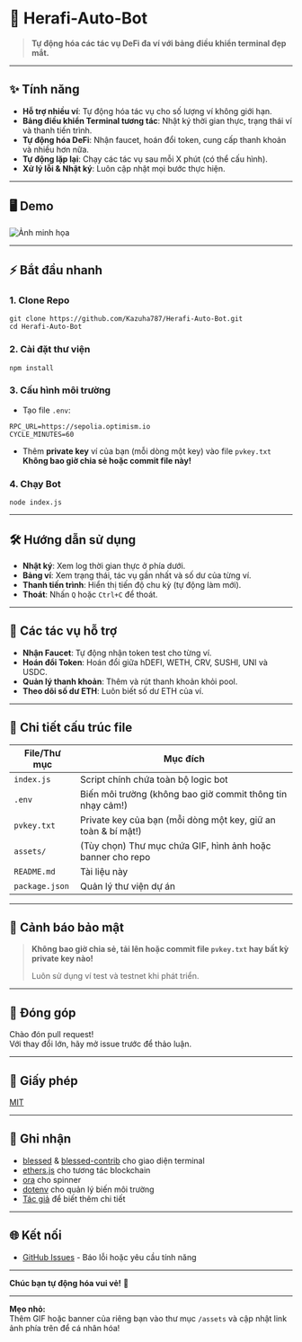 # 🚀 Herafi-Auto-Bot

> **Tự động hóa các tác vụ DeFi đa ví với bảng điều khiển terminal đẹp mắt.**

---

## ✨ Tính năng

- **Hỗ trợ nhiều ví**: Tự động hóa tác vụ cho số lượng ví không giới hạn.
- **Bảng điều khiển Terminal tương tác**: Nhật ký thời gian thực, trạng thái ví và thanh tiến trình.
- **Tự động hóa DeFi**: Nhận faucet, hoán đổi token, cung cấp thanh khoản và nhiều hơn nữa.
- **Tự động lặp lại**: Chạy các tác vụ sau mỗi X phút (có thể cấu hình).
- **Xử lý lỗi & Nhật ký**: Luôn cập nhật mọi bước thực hiện.

---

## 🖥️ Demo

![Ảnh minh họa](https://github.com/user-attachments/assets/fc684d9c-ddc9-4401-b380-8464062d7b73)

---

## ⚡️ Bắt đầu nhanh

### 1. **Clone Repo**
```
git clone https://github.com/Kazuha787/Herafi-Auto-Bot.git
cd Herafi-Auto-Bot
```
### 2. **Cài đặt thư viện**
```
npm install
```

### 3. **Cấu hình môi trường**

- Tạo file `.env`:
```
RPC_URL=https://sepolia.optimism.io
CYCLE_MINUTES=60
```
- Thêm **private key** ví của bạn (mỗi dòng một key) vào file `pvkey.txt`  
**Không bao giờ chia sẻ hoặc commit file này!**

### 4. **Chạy Bot**
```
node index.js
```

---

## 🛠️ Hướng dẫn sử dụng

- **Nhật ký**: Xem log thời gian thực ở phía dưới.
- **Bảng ví**: Xem trạng thái, tác vụ gần nhất và số dư của từng ví.
- **Thanh tiến trình**: Hiển thị tiến độ chu kỳ (tự động làm mới).
- **Thoát**: Nhấn `Q` hoặc `Ctrl+C` để thoát.

---

## 🧩 Các tác vụ hỗ trợ

- **Nhận Faucet**: Tự động nhận token test cho từng ví.
- **Hoán đổi Token**: Hoán đổi giữa hDEFI, WETH, CRV, SUSHI, UNI và USDC.
- **Quản lý thanh khoản**: Thêm và rút thanh khoản khỏi pool.
- **Theo dõi số dư ETH**: Luôn biết số dư ETH của ví.

---

## 📝 Chi tiết cấu trúc file

| File/Thư mục   | Mục đích                                                                 |
|----------------|--------------------------------------------------------------------------|
| `index.js`     | Script chính chứa toàn bộ logic bot                                      |
| `.env`         | Biến môi trường (không bao giờ commit thông tin nhạy cảm!)               |
| `pvkey.txt`    | Private key của bạn (mỗi dòng một key, giữ an toàn & bí mật!)            |
| `assets/`      | (Tùy chọn) Thư mục chứa GIF, hình ảnh hoặc banner cho repo                |
| `README.md`    | Tài liệu này                                                             |
| `package.json` | Quản lý thư viện dự án                                                   |

---

## 🚨 Cảnh báo bảo mật

> **Không bao giờ chia sẻ, tải lên hoặc commit file `pvkey.txt` hay bất kỳ private key nào!**
>
> Luôn sử dụng ví test và testnet khi phát triển.

---

## 🤝 Đóng góp

Chào đón pull request!  
Với thay đổi lớn, hãy mở issue trước để thảo luận.

---

## 📄 Giấy phép

[MIT](LICENSE)

---

## 🙏 Ghi nhận

- [blessed](https://github.com/chjj/blessed) & [blessed-contrib](https://github.com/yaronn/blessed-contrib) cho giao diện terminal
- [ethers.js](https://github.com/ethers-io/ethers.js/) cho tương tác blockchain
- [ora](https://github.com/sindresorhus/ora) cho spinner
- [dotenv](https://github.com/motdotla/dotenv) cho quản lý biến môi trường
- [Tác giả](https://t.me/Offical_Im_kazuha) để biết thêm chi tiết

---

## 🌐 Kết nối

- [GitHub Issues](https://github.com/Kazuha787/Herafi-Auto-Bot/issues) - Báo lỗi hoặc yêu cầu tính năng

---

**Chúc bạn tự động hóa vui vẻ!** 🚀

---

**Mẹo nhỏ:**  
Thêm GIF hoặc banner của riêng bạn vào thư mục `/assets` và cập nhật link ảnh phía trên để cá nhân hóa! 